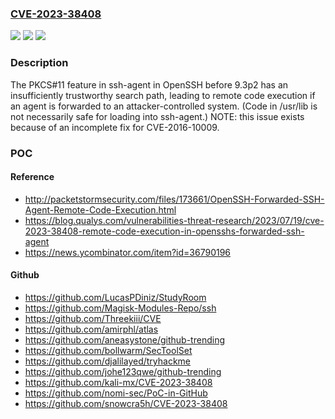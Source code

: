 ### [CVE-2023-38408](https://cve.mitre.org/cgi-bin/cvename.cgi?name=CVE-2023-38408)
![](https://img.shields.io/static/v1?label=Product&message=n%2Fa&color=blue)
![](https://img.shields.io/static/v1?label=Version&message=n%2Fa&color=blue)
![](https://img.shields.io/static/v1?label=Vulnerability&message=n%2Fa&color=brighgreen)

### Description

The PKCS#11 feature in ssh-agent in OpenSSH before 9.3p2 has an insufficiently trustworthy search path, leading to remote code execution if an agent is forwarded to an attacker-controlled system. (Code in /usr/lib is not necessarily safe for loading into ssh-agent.) NOTE: this issue exists because of an incomplete fix for CVE-2016-10009.

### POC

#### Reference
- http://packetstormsecurity.com/files/173661/OpenSSH-Forwarded-SSH-Agent-Remote-Code-Execution.html
- https://blog.qualys.com/vulnerabilities-threat-research/2023/07/19/cve-2023-38408-remote-code-execution-in-opensshs-forwarded-ssh-agent
- https://news.ycombinator.com/item?id=36790196

#### Github
- https://github.com/LucasPDiniz/StudyRoom
- https://github.com/Magisk-Modules-Repo/ssh
- https://github.com/Threekiii/CVE
- https://github.com/amirphl/atlas
- https://github.com/aneasystone/github-trending
- https://github.com/bollwarm/SecToolSet
- https://github.com/djalilayed/tryhackme
- https://github.com/johe123qwe/github-trending
- https://github.com/kali-mx/CVE-2023-38408
- https://github.com/nomi-sec/PoC-in-GitHub
- https://github.com/snowcra5h/CVE-2023-38408

